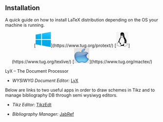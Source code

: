 
## Installation

A quick guide on how to install LaTeX distribution depending on the OS your machine is running.

<center>
	[<img src = "imgs/Win.png" alt = "On how to install proTeXt" width="50" height="50">](https://www.tug.org/protext/)
	[<img src = "imgs/Linux.png" alt = "On how to install TeX Live" width="40" height="50">](https://www.tug.org/texlive/)
	[<img src = "imgs/Mac.png" alt = "On how to install Mac TeX" width="50" height="50">](https://www.tug.org/mactex/)
</center>

LyX – The Document Processor

-   _WYSIWYG Document Editor:_ [LyX](http://www.lyx.org/ "Link to LyX")

Below are links to two useful apps in order to draw schemes in Tikz and to manage bibliography DB through semi wysiwyg editors.

-   _Tikz Editor:_ [TikzEdt](http://www.tikzedt.org/ "Link to TikzEdt")

-   _Bibliography Manager:_ [JabRef](http://www.jabref.org/ "Link to JabRef")
